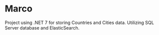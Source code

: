 # Marco
Project using .NET 7 for storing Countries and Cities data. Utilizing SQL Server database and ElasticSearch.